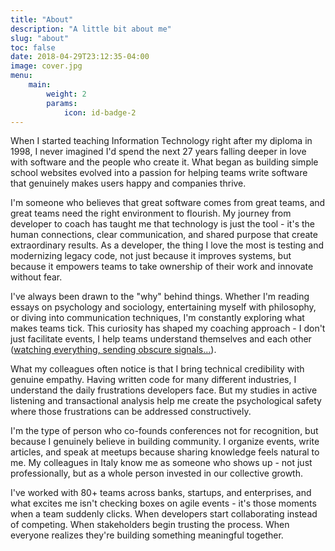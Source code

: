 ```yaml
---
title: "About"
description: "A little bit about me"
slug: "about"
toc: false
date: 2018-04-29T23:12:35-04:00
image: cover.jpg
menu:
    main:
        weight: 2
        params: 
            icon: id-badge-2
---
```


When I started teaching Information Technology right after my diploma in 1998, I never imagined I'd spend the next 27 years falling deeper in love with software and the people who create it. What began as building simple school websites evolved into a passion for helping teams write software that genuinely makes users happy and companies thrive.

I'm someone who believes that great software comes from great teams, and great teams need the right environment to flourish. My journey from developer to coach has taught me that technology is just the tool - it's the human connections, clear communication, and shared purpose that create extraordinary results. As a developer, the thing I love the most is testing and modernizing legacy code, not just because it improves systems, but because it empowers teams to take ownership of their work and innovate without fear.

I've always been drawn to the "why" behind things. Whether I'm reading essays on psychology and sociology, entertaining myself with philosophy, or diving into communication techniques, I'm constantly exploring what makes teams tick. This curiosity has shaped my coaching approach - I don't just facilitate events, I help teams understand themselves and each other ([watching everything, sending obscure signals...](https://wiki.c2.com/?TheCoach)).

What my colleagues often notice is that I bring technical credibility with genuine empathy. Having written code for many different industries, I understand the daily frustrations developers face. But my studies in active listening and transactional analysis help me create the psychological safety where those frustrations can be addressed constructively.

I'm the type of person who co-founds conferences not for recognition, but because I genuinely believe in building community. I organize events, write articles, and speak at meetups because sharing knowledge feels natural to me. My colleagues in Italy know me as someone who shows up - not just professionally, but as a whole person invested in our collective growth.

I've worked with 80+ teams across banks, startups, and enterprises, and what excites me isn't checking boxes on agile events - it's those moments when a team suddenly clicks. When developers start collaborating instead of competing. When stakeholders begin trusting the process. When everyone realizes they're building something meaningful together.
